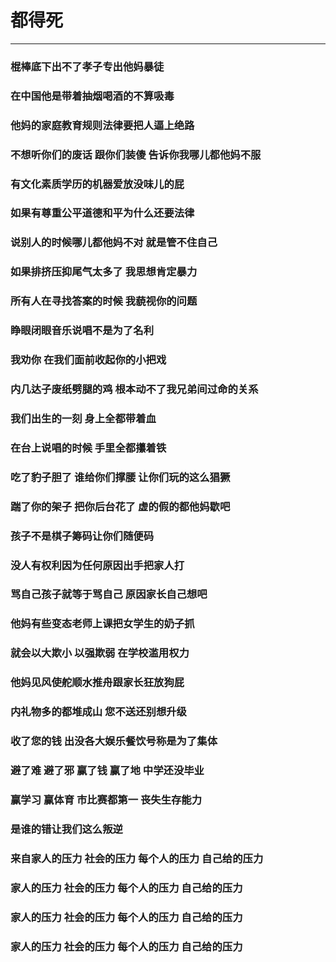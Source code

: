 # 都得死

----
### 棍棒底下出不了孝子专出他妈暴徒
### 在中国他是带着抽烟喝酒的不算吸毒
### 他妈的家庭教育规则法律要把人逼上绝路
### 
### 不想听你们的废话 跟你们装傻 告诉你我哪儿都他妈不服
### 有文化素质学历的机器爱放没味儿的屁
### 如果有尊重公平道德和平为什么还要法律
### 说别人的时候哪儿都他妈不对 就是管不住自己
### 如果排挤压抑尾气太多了 我思想肯定暴力
### 所有人在寻找答案的时候 我藐视你的问题
### 睁眼闭眼音乐说唱不是为了名利
### 我劝你 在我们面前收起你的小把戏
### 内几达子废纸劈腿的鸡 根本动不了我兄弟间过命的关系
### 我们出生的一刻 身上全都带着血
### 在台上说唱的时候 手里全都攥着铁
### 吃了豹子胆了 谁给你们撑腰 让你们玩的这么猖獗
### 踹了你的架子 把你后台花了 虚的假的都他妈歇吧
### 孩子不是棋子筹码让你们随便码
### 没人有权利因为任何原因出手把家人打
### 骂自己孩子就等于骂自己 原因家长自己想吧
### 他妈有些变态老师上课把女学生的奶子抓
### 就会以大欺小 以强欺弱 在学校滥用权力
### 他妈见风使舵顺水推舟跟家长狂放狗屁
### 内礼物多的都堆成山 您不送还别想升级
### 收了您的钱 出没各大娱乐餐饮号称是为了集体
### 避了难 避了邪 赢了钱 赢了地 中学还没毕业
### 赢学习 赢体育 市比赛都第一 丧失生存能力
### 是谁的错让我们这么叛逆
### 来自家人的压力 社会的压力 每个人的压力 自己给的压力
### 家人的压力 社会的压力 每个人的压力 自己给的压力
### 家人的压力 社会的压力 每个人的压力 自己给的压力
### 家人的压力 社会的压力 每个人的压力 自己给的压力
